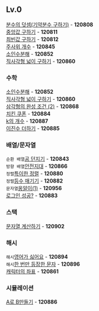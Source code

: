 ## Lv.0

[분수의 덧셈(기약분수 구하기)](https://github.com/wayandway/algorithms-javascript/blob/main/programmers/Lv0/120808.js) - **120808** <br>
[중앙값 구하기](https://github.com/wayandway/algorithms-javascript/blob/main/programmers/Lv0/120811.js) - **120811** <br>
[최빈값 구하기](https://github.com/wayandway/algorithms-javascript/blob/main/programmers/Lv0/120812.js) - **120812** <br>
[주사위 개수](https://github.com/wayandway/algorithms-javascript/blob/main/programmers/Lv0/120845.js) - **120845** <br>
[소인수분해](https://github.com/wayandway/algorithms-javascript/blob/main/programmers/Lv0/120852.js) - **120852** <br>
[직사각형 넓이 구하기](https://github.com/wayandway/algorithms-javascript/blob/main/programmers/Lv0/120860.js) - **120860** <br>


### 수학
[소인수분해](https://github.com/wayandway/algorithms-javascript/blob/main/programmers/Lv0/120852.js) - **120852** <br>
[직사각형 넓이 구하기](https://github.com/wayandway/algorithms-javascript/blob/main/programmers/Lv0/120860.js) - **120860** <br>
[삼각형의 완성 조건 (2)](https://github.com/wayandway/algorithms-javascript/blob/main/programmers/Lv0/120868.js) - **120868** <br>
[치킨 쿠폰](https://github.com/wayandway/algorithms-javascript/blob/main/programmers/Lv0/120884.js) - **120884** <br>
[k의 개수](https://github.com/wayandway/algorithms-javascript/blob/main/programmers/Lv0/120887.js) - **120887** <br>
[이진수 더하기](https://github.com/wayandway/algorithms-javascript/blob/main/programmers/Lv0/120885.js) - **120885** <br>


### 배열/문자열
`순환 배열`[공 던지기](https://github.com/wayandway/algorithms-javascript/blob/main/programmers/Lv0/120843.js) - **120843** <br>
`방향 배열`[안전지대](https://github.com/wayandway/algorithms-javascript/blob/main/programmers/Lv0/120866.js) - **120866** <br>
`정렬`[특이한 정렬](https://github.com/wayandway/algorithms-javascript/blob/main/programmers/Lv0/120880.js) - **120880** <br>
`정렬`[등수 매기기](https://github.com/wayandway/algorithms-javascript/blob/main/programmers/Lv0/120882.js) - **120882** <br>
`문자열`[옹알이(1)](https://github.com/wayandway/algorithms-javascript/blob/main/programmers/Lv0/120956.js) - **120956** <br>
[로그인 성공?](https://github.com/wayandway/algorithms-javascript/blob/main/programmers/Lv0/120883.js) - **120883** <br>

### 스택
[문자열 계산하기](https://github.com/wayandway/algorithms-javascript/blob/main/programmers/Lv0/120902.js) - **120902** <br>

### 해시
`해시`[영어가 싫어요](https://github.com/wayandway/algorithms-javascript/blob/main/programmers/Lv0/120894.js) - **120894** <br>
`해시`[한 번만 등장한 문자](https://github.com/wayandway/algorithms-javascript/blob/main/programmers/Lv0/120896.js) - **120896** <br>
[캐릭터의 좌표](https://github.com/wayandway/algorithms-javascript/blob/main/programmers/Lv0/120861.js) - **120861** <br>

### 시뮬레이션
[A로 B만들기](https://github.com/wayandway/algorithms-javascript/blob/main/programmers/Lv0/120886.js) - **120886** <br>